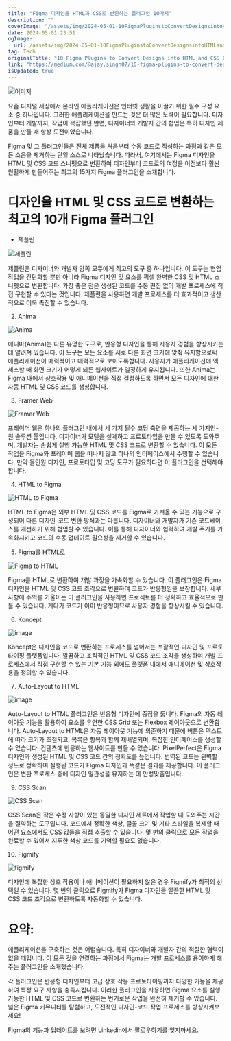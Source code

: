 ```yaml
---
title: "Figma 디자인을 HTML과 CSS로 변환하는 플러그인 10가지"
description: ""
coverImage: "/assets/img/2024-05-01-10FigmaPluginstoConvertDesignsintoHTMLandCSSCode_0.png"
date: 2024-05-01 23:51
ogImage:
  url: /assets/img/2024-05-01-10FigmaPluginstoConvertDesignsintoHTMLandCSSCode_0.png
tag: Tech
originalTitle: "10 Figma Plugins to Convert Designs into HTML and CSS Code"
link: "https://medium.com/@ajay.singh07/10-figma-plugins-to-convert-designs-into-html-and-css-code-de6752bbbd78"
isUpdated: true
---
```


![이미지](https://miro.medium.com/v2/resize:fit:960/0*63WG6R0wvA90tl3C.gif)

요즘 디지털 세상에서 온라인 애플리케이션은 인터넷 생활을 이끌기 위한 필수 구성 요소 중 하나입니다. 그러한 애플리케이션을 만드는 것은 더 많은 노력이 필요합니다. 디자인부터 개발까지, 작업이 복잡했던 반면, 디자이너와 개발자 간의 협업은 특히 디자인 제품을 만들 때 항상 도전이었습니다.

Figma 및 그 플러그인들은 전체 제품을 처음부터 수동 코드로 작성하는 과정과 같은 모든 소음을 제거하는 단일 소스로 나타났습니다. 따라서, 여기에서는 Figma 디자인을 HTML 및 CSS 코드 스니펫으로 변환하여 디자인부터 코드로의 여정을 이전보다 훨씬 원활하게 만들어주는 최고의 15가지 Figma 플러그인을 소개합니다.

# 디자인을 HTML 및 CSS 코드로 변환하는 최고의 10개 Figma 플러그인

<!-- seedividend - 사각형 -->

<ins class="adsbygoogle"
     style="display:block"
     data-ad-client="ca-pub-4877378276818686"
     data-ad-slot="1898504329"
     data-ad-format="auto"
     data-full-width-responsive="true"></ins>

<script>
     (adsbygoogle = window.adsbygoogle || []).push({});
</script>

- 제플린

![제플린](https://miro.medium.com/v2/resize:fit:1400/0*7-PK7dTGINR7K4O6.gif)

제플린은 디자이너와 개발자 양쪽 모두에게 최고의 도구 중 하나입니다. 이 도구는 협업 작업을 간단화할 뿐만 아니라 Figma 디자인 및 요소를 픽셀 완벽한 CSS 및 HTML 스니펫으로 변환합니다. 가장 좋은 점은 생성된 코드를 수동 편집 없이 개발 프로세스에 직접 구현할 수 있다는 것입니다. 제플린을 사용하면 개발 프로세스를 더 효과적이고 생산적으로 더욱 촉진할 수 있습니다.

2. Anima

<!-- seedividend - 사각형 -->

<ins class="adsbygoogle"
     style="display:block"
     data-ad-client="ca-pub-4877378276818686"
     data-ad-slot="1898504329"
     data-ad-format="auto"
     data-full-width-responsive="true"></ins>

<script>
     (adsbygoogle = window.adsbygoogle || []).push({});
</script>

![Anima](https://miro.medium.com/v2/resize:fit:1400/0*jCye8_4bx0e-doVR.gif)

애니마(Anima)는 다른 유명한 도구로, 반응형 디자인을 통해 사용자 경험을 향상시키는 데 알려져 있습니다. 이 도구는 모든 요소를 서로 다른 화면 크기에 맞춰 유지함으로써 애플리케이션이 매력적이고 매력적으로 보이도록합니다. 사용자가 애플리케이션에 액세스할 때 화면 크기가 어떻게 되든 웹사이트가 일정하게 유지됩니다. 또한 Anima는 Figma 내에서 상호작용 및 애니메이션을 직접 결정하도록 하면서 모든 디자인에 대한 자동 HTML 및 CSS 코드를 생성합니다.

3. Framer Web

![Framer Web](/assets/img/2024-05-01-10FigmaPluginstoConvertDesignsintoHTMLandCSSCode_0.png)

<!-- seedividend - 사각형 -->

<ins class="adsbygoogle"
     style="display:block"
     data-ad-client="ca-pub-4877378276818686"
     data-ad-slot="1898504329"
     data-ad-format="auto"
     data-full-width-responsive="true"></ins>

<script>
     (adsbygoogle = window.adsbygoogle || []).push({});
</script>

프레이머 웹은 하나의 플러그인 내에서 세 가지 필수 코딩 측면을 제공하는 세 가지인-원 솔루션 툴입니다. 디자이너가 모델을 설계하고 프로토타입을 만들 수 있도록 도와주며, 개발자는 손쉽게 실행 가능한 HTML 및 CSS 코드로 변환할 수 있습니다. 이 모든 작업을 Figma와 프레이머 웹을 떠나지 않고 하나의 인터페이스에서 수행할 수 있습니다. 만약 올인원 디자인, 프로토타입 및 코딩 도구가 필요하다면 이 플러그인을 선택해야 합니다.

4. HTML to Figma

![HTML to Figma](/assets/img/2024-05-01-10FigmaPluginstoConvertDesignsintoHTMLandCSSCode_1.png)

HTML to Figma은 외부 HTML 및 CSS 코드를 Figma로 가져올 수 있는 기능으로 구성되어 다른 디자인-코드 변환 방식과는 다릅니다. 디자이너와 개발자가 기존 코드베이스를 개선하기 위해 협업할 수 있습니다. 이를 통해 디자이너와 협력하여 개발 주기를 가속화시키고 코드의 수동 업데이트 필요성을 제거할 수 있습니다.

<!-- seedividend - 사각형 -->

<ins class="adsbygoogle"
     style="display:block"
     data-ad-client="ca-pub-4877378276818686"
     data-ad-slot="1898504329"
     data-ad-format="auto"
     data-full-width-responsive="true"></ins>

<script>
     (adsbygoogle = window.adsbygoogle || []).push({});
</script>

5. Figma를 HTML로

![Figma to HTML](/assets/img/2024-05-01-10FigmaPluginstoConvertDesignsintoHTMLandCSSCode_2.png)

Figma를 HTML로 변환하여 개발 과정을 가속화할 수 있습니다. 이 플러그인은 Figma 디자인을 HTML 및 CSS 코드 조각으로 변환하여 코드가 반응형임을 보장합니다. 세부 사항에 주의를 기울이는 이 플러그인을 사용하면 프로젝트를 더 정확하고 효율적으로 만들 수 있습니다. 게다가 코드가 이미 반응형이므로 사용자 경험을 향상시킬 수 있습니다.

6. Koncept

<!-- seedividend - 사각형 -->

<ins class="adsbygoogle"
     style="display:block"
     data-ad-client="ca-pub-4877378276818686"
     data-ad-slot="1898504329"
     data-ad-format="auto"
     data-full-width-responsive="true"></ins>

<script>
     (adsbygoogle = window.adsbygoogle || []).push({});
</script>

![image](https://miro.medium.com/v2/resize:fit:1400/0*vdRtH-uxMhPYHYXX.gif)

Koncept은 디자인을 코드로 변환하는 프로세스를 넘어서는 포괄적인 디자인 및 프로토타이핑 플랫폼입니다. 깔끔하고 조직적인 HTML 및 CSS 코드 조각을 생성하여 개발 프로세스에서 직접 구현할 수 있는 기본 기능 외에도 플랫폼 내에서 애니메이션 및 상호작용을 정의할 수 있습니다.

7. Auto-Layout to HTML

![image](/assets/img/2024-05-01-10FigmaPluginstoConvertDesignsintoHTMLandCSSCode_3.png)

<!-- seedividend - 사각형 -->

<ins class="adsbygoogle"
     style="display:block"
     data-ad-client="ca-pub-4877378276818686"
     data-ad-slot="1898504329"
     data-ad-format="auto"
     data-full-width-responsive="true"></ins>

<script>
     (adsbygoogle = window.adsbygoogle || []).push({});
</script>

Auto-Layout to HTML 플러그인은 반응형 디자인에 중점을 둡니다. Figma의 자동 레이아웃 기능을 활용하여 요소를 유연한 CSS Grid 또는 Flexbox 레이아웃으로 변환합니다. Auto-Layout to HTML은 자동 레이아웃 기능에 의존하기 때문에 버튼은 텍스트에 따라 크기가 조절되고, 목록은 항목과 함께 재배열되며, 복잡한 인터페이스를 생성할 수 있습니다. 컨텐츠에 반응하는 웹사이트를 만들 수 있습니다. PixelPerfect은 Figma 디자인과 생성된 HTML 및 CSS 코드 간의 정확도를 높입니다. 번역된 코드는 완벽할 정도로 정확하여 실행된 코드가 Figma 디자인과 똑같은 결과를 제공합니다. 이 플러그인은 변환 프로세스 중에 디자인 일관성을 유지하는 데 안성맞춤입니다.

<!-- seedividend - 사각형 -->

<ins class="adsbygoogle"
     style="display:block"
     data-ad-client="ca-pub-4877378276818686"
     data-ad-slot="1898504329"
     data-ad-format="auto"
     data-full-width-responsive="true"></ins>

<script>
     (adsbygoogle = window.adsbygoogle || []).push({});
</script>

9. CSS Scan

![CSS Scan](/assets/img/2024-05-01-10FigmaPluginstoConvertDesignsintoHTMLandCSSCode_4.png)

CSS Scan은 작은 수정 사항이 있는 동일한 디자인 세트에서 작업할 때 도와주는 시간을 절약하는 도구입니다. 코드에서 정확한 색상, 글꼴 크기 및 기타 스타일을 복제할 때 어떤 요소에서도 CSS 값들을 직접 추출할 수 있습니다. 몇 번의 클릭으로 모든 작업을 완료할 수 있어서 지루한 색상 코드를 기억할 필요도 없습니다.

10. Figmify

<!-- seedividend - 사각형 -->

<ins class="adsbygoogle"
     style="display:block"
     data-ad-client="ca-pub-4877378276818686"
     data-ad-slot="1898504329"
     data-ad-format="auto"
     data-full-width-responsive="true"></ins>

<script>
     (adsbygoogle = window.adsbygoogle || []).push({});
</script>

![figmify](/assets/img/2024-05-01-10FigmaPluginstoConvertDesignsintoHTMLandCSSCode_5.png)

디자인에 복잡한 상호 작용이나 애니메이션이 필요하지 않은 경우 Figmify가 최적의 선택일 수 있습니다. 몇 번의 클릭으로 Figmify가 Figma 디자인을 깔끔한 HTML 및 CSS 코드 조각으로 변환하도록 자동화할 수 있습니다.

# 요약:

애플리케이션을 구축하는 것은 어렵습니다. 특히 디자이너와 개발자 간의 적절한 협력이 없을 때입니다. 이 모든 것을 연결하는 과정에서 Figma는 개발 프로세스를 용이하게 해주는 플러그인을 소개했습니다.

<!-- seedividend - 사각형 -->

<ins class="adsbygoogle"
     style="display:block"
     data-ad-client="ca-pub-4877378276818686"
     data-ad-slot="1898504329"
     data-ad-format="auto"
     data-full-width-responsive="true"></ins>

<script>
     (adsbygoogle = window.adsbygoogle || []).push({});
</script>

각 플러그인은 반응형 디자인부터 고급 상호 작용 프로토타이핑까지 다양한 기능을 제공하여 특정 요구 사항을 충족시킵니다. 이러한 플러그인을 사용하면 Figma 요소를 실행 가능한 HTML 및 CSS 코드로 변환하는 번거로운 작업을 완전히 제거할 수 있습니다. 넓은 Figma 커뮤니티를 탐험하고, 도전적인 디자인-코드 작업 프로세스를 향상시켜보세요!

Figma의 기능과 업데이트를 보려면 Linkedin에서 팔로우하기를 잊지마세요.
